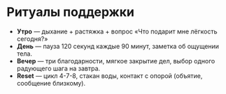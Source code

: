 # Ритуалы поддержки

- **Утро** — дыхание + растяжка + вопрос «Что подарит мне лёгкость сегодня?»
- **День** — пауза 120 секунд каждые 90 минут, заметка об ощущении тела.
- **Вечер** — три благодарности, мягкое закрытие дел, выбор одного радующего шага на завтра.
- **Reset** — цикл 4-7-8, стакан воды, контакт с опорой (объятие, сообщение близкому).
